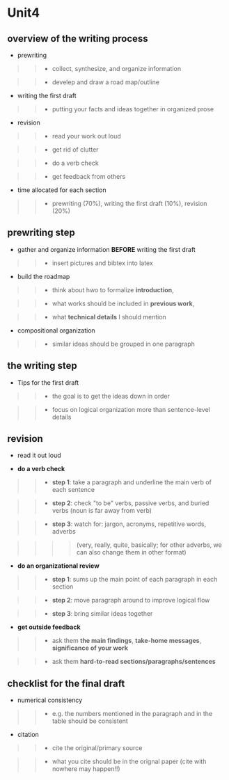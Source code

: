 # Unit4

## overview of the writing process

- prewriting

>> - collect, synthesize, and organize information

>> - develep and draw a road map/outline

- writing the first draft

>> - putting your facts and ideas together in organized prose

- revision

>> - read your work out loud

>> - get rid of clutter

>> - do a verb check

>> - get feedback from others

- time allocated for each section

>> - prewriting (70%), writing the first draft (10%), revision (20%)

## prewriting step

- gather and organize information **BEFORE** writing the first draft

>> - insert pictures and bibtex into latex

- build the roadmap

>> - think about hwo to formalize **introduction**, 

>> - what works should be included in **previous work**, 

>> - what **technical details** I should mention

- compositional organization

>> - similar ideas should be grouped in one paragraph

## the writing step

- Tips for the first draft

>> - the goal is to get the ideas down in order

>> - focus on logical organization more than sentence-level details

## revision

- read it out loud

- **do a verb check**

>> - **step 1**: take a paragraph and underline the main verb of each sentence

>> - **step 2**: check "to be" verbs, passive verbs, and buried verbs (noun is far away from verb)

>> - **step 3**: watch for: jargon, acronyms, repetitive words, adverbs 

>>>> (very, really, quite, basically; for other adverbs, we can also change them in other format)

- **do an organizational review**

>> - **step 1**: sums up the main point of each paragraph in each section

>> - **step 2**: move paragraph around to improve logical flow 

>> - **step 3**: bring similar ideas together

- **get outside feedback**

>> - ask them **the main findings**, **take-home messages**, **significance of your work**

>> - ask them **hard-to-read sections/paragraphs/sentences**

## checklist for the final draft

- numerical consistency 

>> - e.g. the numbers mentioned in the paragraph and in the table should be consistent 

- citation

>> - cite the original/primary source

>> - what you cite should be in the orignal paper (cite with nowhere may happen!!)
